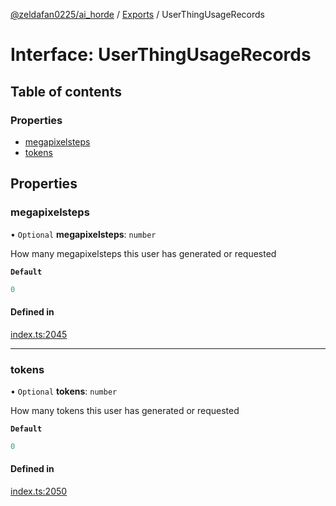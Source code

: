 [@zeldafan0225/ai_horde](../README.md) / [Exports](../modules.md) / UserThingUsageRecords

# Interface: UserThingUsageRecords

## Table of contents

### Properties

- [megapixelsteps](UserThingUsageRecords.md#megapixelsteps)
- [tokens](UserThingUsageRecords.md#tokens)

## Properties

### megapixelsteps

• `Optional` **megapixelsteps**: `number`

How many megapixelsteps this user has generated or requested

**`Default`**

```ts
0
```

#### Defined in

[index.ts:2045](https://github.com/ZeldaFan0225/ai_horde/blob/100bbe4/index.ts#L2045)

___

### tokens

• `Optional` **tokens**: `number`

How many tokens this user has generated or requested

**`Default`**

```ts
0
```

#### Defined in

[index.ts:2050](https://github.com/ZeldaFan0225/ai_horde/blob/100bbe4/index.ts#L2050)
